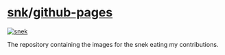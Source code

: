 # [snk](https://YieldingExploiter.github.io/snk/repo.html)/[github-pages](https://YieldingExploiter.github.io/snk/)
[![snek](https://YieldingExploiter.github.io/snk/github-contribution-grid-snake.svg)](https://YieldingExploiter.github.io/snk/)

The repository containing the images for the snek eating my contributions.
